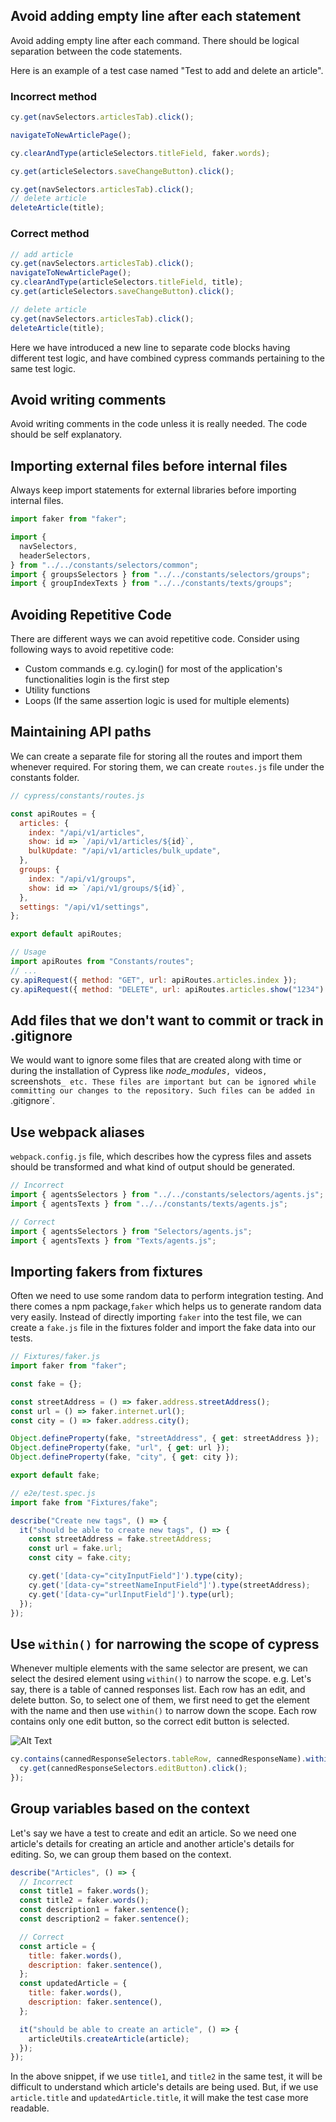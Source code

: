 ## Avoid adding empty line after each statement

Avoid adding empty line after each command. There should be logical separation
between the code statements.

Here is an example of a test case named "Test to add and delete an article".

### Incorrect method

```javascript
cy.get(navSelectors.articlesTab).click();

navigateToNewArticlePage();

cy.clearAndType(articleSelectors.titleField, faker.words);

cy.get(articleSelectors.saveChangeButton).click();

cy.get(navSelectors.articlesTab).click();
// delete article
deleteArticle(title);
```

### Correct method

```javascript
// add article
cy.get(navSelectors.articlesTab).click();
navigateToNewArticlePage();
cy.clearAndType(articleSelectors.titleField, title);
cy.get(articleSelectors.saveChangeButton).click();

// delete article
cy.get(navSelectors.articlesTab).click();
deleteArticle(title);
```

Here we have introduced a new line to separate code blocks having different test
logic, and have combined cypress commands pertaining to the same test logic.

## Avoid writing comments

Avoid writing comments in the code unless it is really needed. The code should
be self explanatory.

## Importing external files before internal files

Always keep import statements for external libraries before importing internal
files.

```javascript
import faker from "faker";

import {
  navSelectors,
  headerSelectors,
} from "../../constants/selectors/common";
import { groupsSelectors } from "../../constants/selectors/groups";
import { groupIndexTexts } from "../../constants/texts/groups";
```

## Avoiding Repetitive Code

There are different ways we can avoid repetitive code. Consider using following
ways to avoid repetitive code:

- Custom commands e.g. cy.login() for most of the application's functionalities
  login is the first step
- Utility functions
- Loops (If the same assertion logic is used for multiple elements)

## Maintaining API paths

We can create a separate file for storing all the routes and import them
whenever required. For storing them, we can create `routes.js` file under the constants folder.

```javascript
// cypress/constants/routes.js

const apiRoutes = {
  articles: {
    index: "/api/v1/articles",
    show: id => `/api/v1/articles/${id}`,
    bulkUpdate: "/api/v1/articles/bulk_update",
  },
  groups: {
    index: "/api/v1/groups",
    show: id => `/api/v1/groups/${id}`,
  },
  settings: "/api/v1/settings",
};

export default apiRoutes;
```

```javascript
// Usage
import apiRoutes from "Constants/routes";
// ...
cy.apiRequest({ method: "GET", url: apiRoutes.articles.index });
cy.apiRequest({ method: "DELETE", url: apiRoutes.articles.show("1234") });
```

## Add files that we don't want to commit or track in .gitignore

We would want to ignore some files that are created along with time or during the installation of Cypress like _node_modules_`, `videos`, `screenshots`_ etc. These files are important but can be ignored while committing our changes to the repository. Such files can be added in `.gitignore`.

## Use webpack aliases

`webpack.config.js` file, which describes how the cypress files and assets
should be transformed and what kind of output should be generated.

```javascript
// Incorrect
import { agentsSelectors } from "../../constants/selectors/agents.js";
import { agentsTexts } from "../../constants/texts/agents.js";

// Correct
import { agentsSelectors } from "Selectors/agents.js";
import { agentsTexts } from "Texts/agents.js";
```

## Importing fakers from fixtures

Often we need to use some random data to perform integration testing. And there
comes a npm package,`faker` which helps us to generate random data very easily.
Instead of directly importing `faker` into the test file, we can create a
`fake.js` file in the fixtures folder and import the fake data into our tests.

```javascript
// Fixtures/faker.js
import faker from "faker";

const fake = {};

const streetAddress = () => faker.address.streetAddress();
const url = () => faker.internet.url();
const city = () => faker.address.city();

Object.defineProperty(fake, "streetAddress", { get: streetAddress });
Object.defineProperty(fake, "url", { get: url });
Object.defineProperty(fake, "city", { get: city });

export default fake;
```

```javascript
// e2e/test.spec.js
import fake from "Fixtures/fake";

describe("Create new tags", () => {
  it("should be able to create new tags", () => {
    const streetAddress = fake.streetAddress;
    const url = fake.url;
    const city = fake.city;

    cy.get('[data-cy="cityInputField"]').type(city);
    cy.get('[data-cy="streetNameInputField"]').type(streetAddress);
    cy.get('[data-cy="urlInputField"]').type(url);
  });
});
```

## Use `within()` for narrowing the scope of cypress

Whenever multiple elements with the same selector are present, we can select the desired element using `within()` to narrow the scope. e.g. Let's say, there is a table of canned responses list. Each row has an edit, and delete button. So, to select one of them, we first need to get the element with the name and then use
`within()` to narrow down the scope. Each row contains only one edit button, so
the correct edit button is selected.

![Alt Text](https://i.imgur.com/wGoGG5Z.png "Use within() for narrowing the scope")

```javascript
cy.contains(cannedResponseSelectors.tableRow, cannedResponseName).within(() => {
  cy.get(cannedResponseSelectors.editButton).click();
});
```

## Group variables based on the context

Let's say we have a test to create and edit an article. So we need one article's details for creating an article and another article's details for editing. So, we can group them based on the context.

```javascript
describe("Articles", () => {
  // Incorrect
  const title1 = faker.words();
  const title2 = faker.words();
  const description1 = faker.sentence();
  const description2 = faker.sentence();

  // Correct
  const article = {
    title: faker.words(),
    description: faker.sentence(),
  };
  const updatedArticle = {
    title: faker.words(),
    description: faker.sentence(),
  };

  it("should be able to create an article", () => {
    articleUtils.createArticle(article);
  });
});
```

In the above snippet, if we use `title1`, and `title2` in the same test, it will be difficult to understand which article's details are being used. But, if we use `article.title` and `updatedArticle.title`, it will make the test case more readable.
